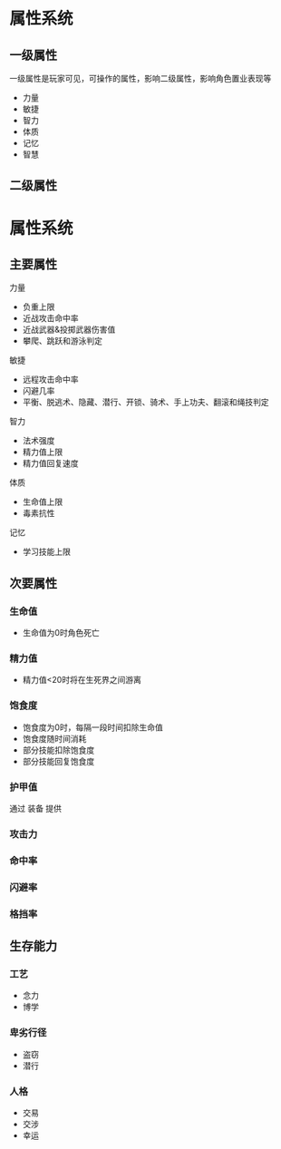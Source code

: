 # 属性系统

## 一级属性

一级属性是玩家可见，可操作的属性，影响二级属性，影响角色置业表现等

- 力量
- 敏捷
- 智力
- 体质
- 记忆
- 智慧

## 二级属性

# 属性系统

## 主要属性

力量
- 负重上限
- 近战攻击命中率
- 近战武器&投掷武器伤害值
- 攀爬、跳跃和游泳判定

敏捷
- 远程攻击命中率
- 闪避几率
- 平衡、脱逃术、隐藏、潜行、开锁、骑术、手上功夫、翻滚和绳技判定

智力
- 法术强度
- 精力值上限
- 精力值回复速度

体质
- 生命值上限
- 毒素抗性

记忆
- 学习技能上限

## 次要属性

### 生命值

- 生命值为0时角色死亡

### 精力值

- 精力值<20时将在生死界之间游离

### 饱食度

- 饱食度为0时，每隔一段时间扣除生命值
- 饱食度随时间消耗
- 部分技能扣除饱食度
- 部分技能回复饱食度

### 护甲值
通过 装备 提供

### 攻击力

### 命中率

### 闪避率

### 格挡率

## 生存能力

### 工艺

- 念力
- 博学

### 卑劣行径

- 盗窃
- 潜行

### 人格

- 交易
- 交涉
- 幸运
